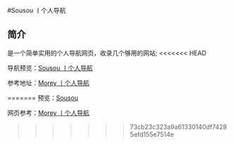 #Sousou 丨个人导航

## 简介

是一个简单实用的个人导航网页，收录几个够用的网站;
<<<<<<< HEAD

导航预览：[Sousou 丨个人导航](https://xusousou.github.io)

参考地址：[Morey 丨个人导航](https://amiron0188.github.io/daohang/)


=======
预览：[Sousou](https://xusousou.github.io)



网页参考：[Morey 丨个人导航](https://amiron0188.github.io/daohang/)


>>>>>>> 73cb23c323a9a61330140df74285efd155e7514e
